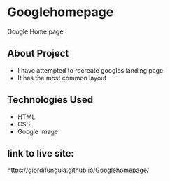 # Googlehomepage
Google Home page

## About Project
 - I have attempted to recreate googles landing page
 - It has the most common layout 
 
## Technologies Used
 - HTML
 - CSS
 - Google Image
 
 ## link to live site:
 https://giordifungula.github.io/Googlehomepage/

